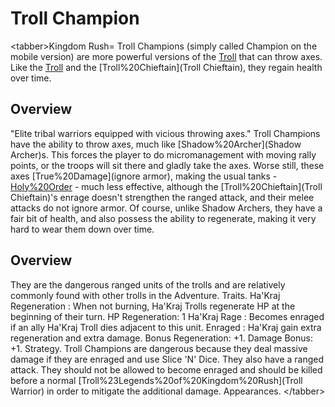 # Troll Champion

&lt;tabber&gt;Kingdom Rush=
Troll Champions (simply called Champion on the mobile version) are more powerful versions of the [Troll](Troll) that can throw axes. Like the [Troll](Troll) and the [Troll%20Chieftain](Troll Chieftain), they regain health over time.
## Overview

"Elite tribal warriors equipped with vicious throwing axes."
Troll Champions have the ability to throw axes, much like [Shadow%20Archer](Shadow Archer)s. This forces the player to do micromanagement with moving rally points, or the troops will sit there and gladly take the axes. Worse still, these axes [True%20Damage](ignore armor), making the usual tanks - [Holy%20Order](Paladins) - much less effective, although the [Troll%20Chieftain](Troll Chieftain)'s enrage doesn't strengthen the ranged attack, and their melee attacks do not ignore armor. Of course, unlike Shadow Archers, they have a fair bit of health, and also possess the ability to regenerate, making it very hard to wear them down over time.
## Overview

They are the dangerous ranged units of the trolls and are relatively commonly found with other trolls in the Adventure.
Traits.
 Ha'Kraj Regeneration : When not burning, Ha'Kraj Trolls regenerate HP at the beginning of their turn. HP Regeneration: 1
 Ha'Kraj Rage : Becomes enraged if an ally Ha'Kraj Troll dies adjacent to this unit. 
 Enraged : Ha'Kraj gain extra regeneration and extra damage. Bonus Regeneration: +1. Damage Bonus: +1.
Strategy.
Troll Champions are dangerous because they deal massive damage if they are enraged and use Slice 'N' Dice. They also have a ranged attack. They should not be allowed to become enraged and should be killed before a normal [Troll%23Legends%20of%20Kingdom%20Rush](Troll Warrior) in order to mitigate the additional damage.
Appearances.
&lt;/tabber&gt;